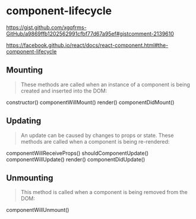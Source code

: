 # component-lifecycle



https://gist.github.com/xgqfrms-GitHub/a9869ffb1202562991cfbf77d67a95ef#gistcomment-2139610



https://facebook.github.io/react/docs/react-component.html#the-component-lifecycle






## Mounting

> These methods are called when an instance of a component is being created and inserted into the DOM:


constructor()
componentWillMount()
render()
componentDidMount()

## Updating

> An update can be caused by changes to props or state.
These methods are called when a component is being re-rendered:


componentWillReceiveProps()
shouldComponentUpdate()
componentWillUpdate()
render()
componentDidUpdate()



## Unmounting

> This method is called when a component is being removed from the DOM:

componentWillUnmount()















